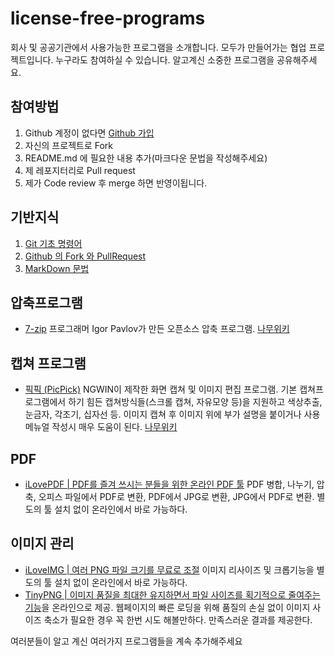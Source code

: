 # license-free-programs

회사 및 공공기관에서 사용가능한 프로그램을 소개합니다. 모두가 만들어가는 협업 프로젝트입니다. 누구라도 참여하실 수 있습니다. 알고계신 소중한 프로그램을 공유해주세요.

## 참여방법
1. Github 계정이 없다면 [Github 가입](https://github.com/join?source=experiment-header-dropdowns-home)
2. 자신의 프로젝트로 Fork
3. README.md 에 필요한 내용 추가(마크다운 문법을 작성해주세요)
4. 제 레포지터리로 Pull request
5. 제가 Code review 후 merge 하면 반영이됩니다.

## 기반지식
1. [Git 기초 명령어](https://rogerdudler.github.io/git-guide/index.ko.html)
2. [Github 의 Fork 와 PullRequest](https://wayhome25.github.io/git/2017/07/08/git-first-pull-request-story/)
3. [MarkDown 문법](https://gist.github.com/ihoneymon/652be052a0727ad59601)

## 압축프로그램
- [7-zip](https://www.7-zip.org) 프로그래머 Igor Pavlov가 만든 오픈소스 압축 프로그램. [나무위키](https://namu.wiki/w/7-Zip)

## 캡쳐 프로그램
- [픽픽 (PicPick)](https://picpick.app/ko/) NGWIN이 제작한 화면 캡쳐 및 이미지 편집 프로그램. 기본 캡쳐프로그램에서 하기 힘든 캡쳐방식들(스크롤 캡쳐, 자유모양 등)을 지원하고 색상추출, 눈금자, 각조기, 십자선 등. 이미지 캡쳐 후 이미지 위에 부가 설명을 붙이거나 사용메뉴얼 작성시 매우 도움이 된다. [나무위키](https://namu.wiki/w/픽픽)

## PDF
- [iLovePDF | PDF를 즐겨 쓰시는 분들을 위한 온라인 PDF 툴](https://www.ilovepdf.com/ko) PDF 병합, 나누기, 압축, 오피스 파일에서 PDF로 변환, PDF에서 JPG로 변환, JPG에서 PDF로 변환. 별도의 툴 설치 없이 온라인에서 바로 가능하다.

## 이미지 관리
- [iLoveIMG | 여러 PNG 파일 크기를 무료로 조절](https://www.iloveimg.com/ko/resize-image/resize-png) 이미지 리사이즈 및 크롭기능을 별도의 툴 설치 없이 온라인에서 바로 가능하다.
- [TinyPNG | 이미지 품질을 최대한 유지하면서 파일 사이즈를 획기적으로 줄여주는 기능](https://tinypng.com)을 온라인으로 제공. 웹페이지의 빠른 로딩을 위해 품질의 손실 없이 이미지 사이즈 축소가 필요한 경우 꼭 한번 시도 해볼만하다. 만족스러운 결과를 제공한다.

여러분들이 알고 계신 여러가지 프로그램들을 계속 추가해주세요
